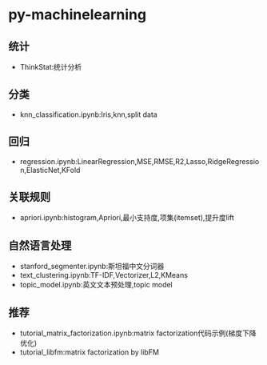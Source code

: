 # py-machinelearning
## 统计
- ThinkStat:统计分析

## 分类
- knn_classification.ipynb:Iris,knn,split data

## 回归
- regression.ipynb:LinearRegression,MSE,RMSE,R2,Lasso,RidgeRegression,ElasticNet,KFold


## 关联规则
- apriori.ipynb:histogram,Apriori,最小支持度,项集(itemset),提升度lift

## 自然语言处理
- stanford_segmenter.ipynb:斯坦福中文分词器
- text_clustering.ipynb:TF-IDF,Vectorizer,L2,KMeans
- topic_model.ipynb:英文文本预处理,topic model

## 推荐
- tutorial_matrix_factorization.ipynb:matrix factorization代码示例(梯度下降优化)
- tutorial_libfm:matrix factorization by libFM